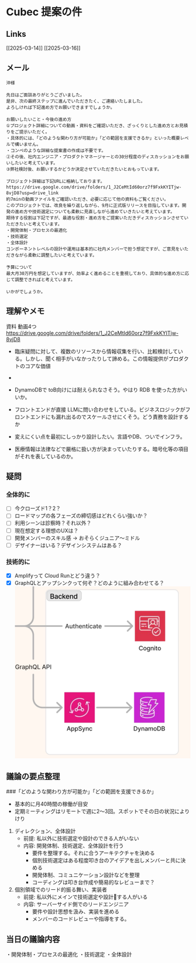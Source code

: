 # Cubec 提案の件

## Links

[[2025-03-14]]
[[2025-03-16]]

## メール

```
沖様

先日はご面談ありがとうございました。
是非、次の最終ステップに進んでいただきたく、ご連絡いたしました。
よろしければ下記進め方でお願いできますでしょうか。

お願いしたいこと・今後の進め方
①プロジェクト詳細についての動画・資料をご確認いただき、ざっくりとした進め方とお見積りをご提示いただく。
・具体的には、「どのような関わり方が可能か」「どの範囲を支援できるか」といった概要レベルで構いません。
・コンペのような詳細な提案書の作成は不要です。
②その後、社内エンジニア・プロダクトマネージャーとの30分程度のディスカッションをお願いしたいと考えています。
③弊社検討後、お願いするかどうか決定させていただきたいとおもっています。

プロジェクト詳細は下記URLに格納しております。
https://drive.google.com/drive/folders/1_J2CeMtId60orz7f9FxkKYITjw-8vjD8?usp=drive_link
約7minの動画ファイルをご確認いただき、必要に応じて他の資料もご覧ください。
このプロジェクトでは、改良を繰り返しながら、9月に正式版リリースを目指しています。開発の進め方や技術選定についても柔軟に見直しながら進めていきたいと考えています。
期待する役割は下記ですが、最適な役割・進め方をご提案いただきディスカッションさせていただきたいと考えています。
・開発体制・プロセスの最適化
・技術選定
・全体設計
コンポーネントレベルの設計や運用は基本的に社内メンバーで担う想定ですが、ご意見をいただきながら柔軟に調整したいと考えています。

予算について
最大月30万円を想定していますが、効率よく進めることを重視しており、具体的な進め方に応じて調整できればと考えています。

いかがでしょうか。
```

## 理解やメモ

資料 動画4つ
https://drive.google.com/drive/folders/1_J2CeMtId60orz7f9FxkKYITjw-8vjD8

- 臨床疑問に対して、複数のリソースから情報収集を行い、比較検討している。しかし、聞く相手がいなかったりして諦める。この情報提供がプロダクトのコアな価値
- 

- DynamoDBで toB向けには耐えられなさそう。やはり RDB を使った方がいいか。
- フロントエンドが直接 LLMに問い合わせをしている。ビジネスロジックがフロントエンドにも漏れ出るのでスケールさせにくそう。どう責務を設計するか
- 変えにくい点を最初にしっかり設計したい。言語やDB、ついでインフラ。
- 医療情報は法律などで厳格に扱い方が決まっていたりする。暗号化等の項目がそれを表しているのか。

## 疑問

### 全体的に

- [ ] 今クローズド1？2？
- [ ] ロードマップの各フェーズの締切感はどれくらい強いか？
- [ ] 利用シーンは診察時？それ以外？
- [ ] 現在想定する理想のUXは？
- [ ] 開発メンバーのスキル感 → おそらくジュニア〜ミドル
- [ ] デザイナーはいる？デザインシステムはある？

### 技術的に

- [x] Amplifyって Cloud Runとどう違う？
- [x] GraphQLとアップシンクって何ぞ？どのように組み合わせてる？
![](i/96b2c927-4ef6-4e19-848b-e89afbeaf35b.jpg)

## 議論の要点整理

###「どのような関わり方が可能か」「どの範囲を支援できるか」

- 基本的に月40時間の稼働が目安
- 定期ミーティングはリモートで週に2〜3回。スポットでその日の状況によりけり

1. ディレクション、全体設計
	- 前提: 私以外に技術選定や設計のできる人がいない
	- 内容: 開発体制、技術選定、全体設計を行う
		- 要件を整理する。それに合うアーキテクチャを決める
		- 個別技術選定はある程度叩き台のアイデアを出しメンバーと共に決める
		- 開発体制、コミュニケーション設計などを整理
		- コーディングは叩き台作成や簡易的なレビューまで？
2. 個別領域でのリード的振る舞い、実装者
	- 前提: 私以外にメインで技術選定や設計する人がいる
	- 内容: サーバーサイド側でのリードエンジニア
		- 要件や設計思想を汲み、実装を進める
		- メンバーのコードレビューや指導をする。

## 当日の議論内容

・開発体制・プロセスの最適化
・技術選定
・全体設計